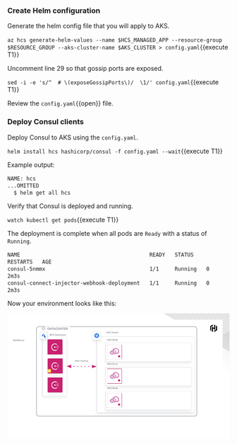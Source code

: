 ### Create Helm configuration

Generate the helm config file that you will apply to AKS.

`az hcs generate-helm-values --name $HCS_MANAGED_APP --resource-group $RESOURCE_GROUP --aks-cluster-name $AKS_CLUSTER > config.yaml`{{execute T1}}

Uncomment line 29 so that gossip ports are exposed.

`sed -i -e 's/^  # \(exposeGossipPorts\)/  \1/' config.yaml`{{execute T1}}

Review the `config.yaml`{{open}} file.

### Deploy Consul clients

Deploy Consul to AKS using the `config.yaml`.

`helm install hcs hashicorp/consul -f config.yaml --wait`{{execute T1}}

Example output:

```plaintext
NAME: hcs
...OMITTED
  $ helm get all hcs
```

Verify that Consul is deployed and running.

`watch kubectl get pods`{{execute T1}}

The deployment is complete when all pods are `Ready` with a
status of `Running`.

```plaintext
NAME                                         READY   STATUS    RESTARTS   AGE
consul-5nmmx                                 1/1     Running   0          2m3s
consul-connect-injector-webhook-deployment   1/1     Running   0          2m3s
```

Now your environment looks like this:

![Consul Clients](./assets/consul_clients.png)
